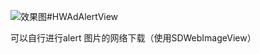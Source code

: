 ![效果图](https://git.oschina.net/uploads/images/2017/0426/172527_48a71064_431627.png "效果图")#HWAdAlertView


可以自行进行alert 图片的网络下载（使用SDWebImageView）